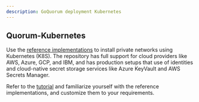 ```yaml
---
description: GoQuorum deployment Kubernetes
---
```


## Quorum-Kubernetes

Use the [reference implementations](https://github.com/ConsenSys/quorum-Kubernetes) to install private networks using
Kubernetes (K8S). The repository has full support for cloud providers like AWS, Azure, GCP, and IBM, and has production
setups that use of identities and cloud-native secret storage services like Azure KeyVault and AWS Secrets Manager.

Refer to the [tutorial](../../tutorials/kubernetes/index.md) and familiarize yourself with the reference
implementations, and customize them to your requirements.
